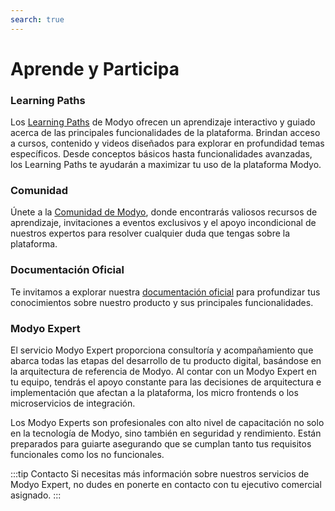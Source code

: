 ```yaml
---
search: true
---
```


# Aprende y Participa

### Learning Paths

Los [Learning Paths](https://help.modyo.com) de Modyo ofrecen un aprendizaje interactivo y guiado acerca de las
principales funcionalidades de la plataforma. Brindan acceso a cursos, contenido y videos diseñados para explorar en
profundidad temas específicos. Desde conceptos básicos hasta funcionalidades avanzadas, los Learning Paths te ayudarán a
maximizar tu uso de la plataforma Modyo.

### Comunidad

Únete a la [Comunidad de Modyo](https://www.modyo.com/community), donde encontrarás valiosos recursos de aprendizaje,
invitaciones a eventos exclusivos y el apoyo incondicional de nuestros expertos para resolver cualquier duda que tengas
sobre la plataforma.

### Documentación Oficial

Te invitamos a explorar nuestra [documentación oficial](/es/platform) para profundizar tus conocimientos sobre nuestro producto y sus principales funcionalidades.

### Modyo Expert

El servicio Modyo Expert proporciona consultoría y acompañamiento que abarca todas las etapas del desarrollo de tu
producto digital, basándose en la arquitectura de referencia de Modyo. Al contar con un Modyo Expert en tu equipo,
tendrás el apoyo constante para las decisiones de arquitectura e implementación que afectan a la plataforma, los micro
frontends o los microservicios de integración.

Los Modyo Experts son profesionales con alto nivel de capacitación no solo en la tecnología de Modyo, sino también en
seguridad y rendimiento. Están preparados para guiarte asegurando que se cumplan tanto tus requisitos funcionales como
los no funcionales.

:::tip Contacto
Si necesitas más información sobre nuestros servicios de Modyo Expert, no dudes en ponerte en contacto con tu ejecutivo
comercial asignado.
:::